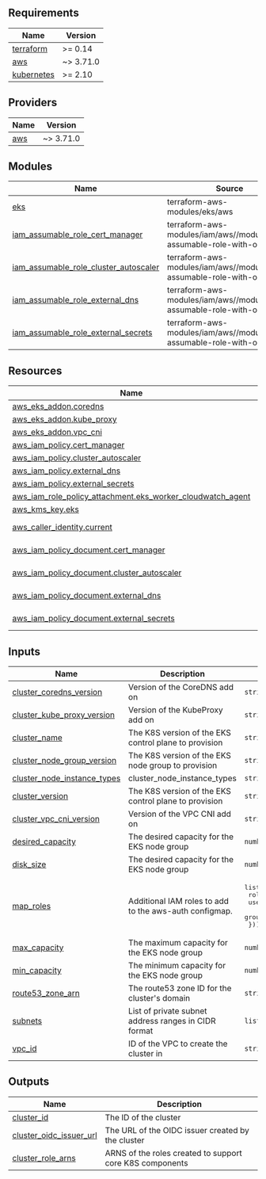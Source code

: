 <!-- BEGIN_TF_DOCS -->
## Requirements 

| Name | Version |
|------|---------|
| <a name="requirement_terraform"></a> [terraform](#requirement\_terraform) | >= 0.14 |
| <a name="requirement_aws"></a> [aws](#requirement\_aws) | ~> 3.71.0 |
| <a name="requirement_kubernetes"></a> [kubernetes](#requirement\_kubernetes) | >= 2.10 |

## Providers

| Name | Version |
|------|---------|
| <a name="provider_aws"></a> [aws](#provider\_aws) | ~> 3.71.0 |

## Modules

| Name | Source | Version |
|------|--------|---------|
| <a name="module_eks"></a> [eks](#module\_eks) | terraform-aws-modules/eks/aws | 17.18.0 |
| <a name="module_iam_assumable_role_cert_manager"></a> [iam\_assumable\_role\_cert\_manager](#module\_iam\_assumable\_role\_cert\_manager) | terraform-aws-modules/iam/aws//modules/iam-assumable-role-with-oidc | 3.13.0 |
| <a name="module_iam_assumable_role_cluster_autoscaler"></a> [iam\_assumable\_role\_cluster\_autoscaler](#module\_iam\_assumable\_role\_cluster\_autoscaler) | terraform-aws-modules/iam/aws//modules/iam-assumable-role-with-oidc | 3.8.0 |
| <a name="module_iam_assumable_role_external_dns"></a> [iam\_assumable\_role\_external\_dns](#module\_iam\_assumable\_role\_external\_dns) | terraform-aws-modules/iam/aws//modules/iam-assumable-role-with-oidc | 3.8.0 |
| <a name="module_iam_assumable_role_external_secrets"></a> [iam\_assumable\_role\_external\_secrets](#module\_iam\_assumable\_role\_external\_secrets) | terraform-aws-modules/iam/aws//modules/iam-assumable-role-with-oidc | 3.8.0 |

## Resources

| Name | Type |
|------|------|
| [aws_eks_addon.coredns](https://registry.terraform.io/providers/hashicorp/aws/latest/docs/resources/eks_addon) | resource |
| [aws_eks_addon.kube_proxy](https://registry.terraform.io/providers/hashicorp/aws/latest/docs/resources/eks_addon) | resource |
| [aws_eks_addon.vpc_cni](https://registry.terraform.io/providers/hashicorp/aws/latest/docs/resources/eks_addon) | resource |
| [aws_iam_policy.cert_manager](https://registry.terraform.io/providers/hashicorp/aws/latest/docs/resources/iam_policy) | resource |
| [aws_iam_policy.cluster_autoscaler](https://registry.terraform.io/providers/hashicorp/aws/latest/docs/resources/iam_policy) | resource |
| [aws_iam_policy.external_dns](https://registry.terraform.io/providers/hashicorp/aws/latest/docs/resources/iam_policy) | resource |
| [aws_iam_policy.external_secrets](https://registry.terraform.io/providers/hashicorp/aws/latest/docs/resources/iam_policy) | resource |
| [aws_iam_role_policy_attachment.eks_worker_cloudwatch_agent](https://registry.terraform.io/providers/hashicorp/aws/latest/docs/resources/iam_role_policy_attachment) | resource |
| [aws_kms_key.eks](https://registry.terraform.io/providers/hashicorp/aws/latest/docs/resources/kms_key) | resource |
| [aws_caller_identity.current](https://registry.terraform.io/providers/hashicorp/aws/latest/docs/data-sources/caller_identity) | data source |
| [aws_iam_policy_document.cert_manager](https://registry.terraform.io/providers/hashicorp/aws/latest/docs/data-sources/iam_policy_document) | data source |
| [aws_iam_policy_document.cluster_autoscaler](https://registry.terraform.io/providers/hashicorp/aws/latest/docs/data-sources/iam_policy_document) | data source |
| [aws_iam_policy_document.external_dns](https://registry.terraform.io/providers/hashicorp/aws/latest/docs/data-sources/iam_policy_document) | data source |
| [aws_iam_policy_document.external_secrets](https://registry.terraform.io/providers/hashicorp/aws/latest/docs/data-sources/iam_policy_document) | data source |

## Inputs

| Name | Description | Type | Default | Required |
|------|-------------|------|---------|:--------:|
| <a name="input_cluster_coredns_version"></a> [cluster\_coredns\_version](#input\_cluster\_coredns\_version) | Version of the CoreDNS add on | `string` | n/a | yes |
| <a name="input_cluster_kube_proxy_version"></a> [cluster\_kube\_proxy\_version](#input\_cluster\_kube\_proxy\_version) | Version of the KubeProxy add on | `string` | n/a | yes |
| <a name="input_cluster_name"></a> [cluster\_name](#input\_cluster\_name) | The K8S version of the EKS control plane to provision | `string` | n/a | yes |
| <a name="input_cluster_node_group_version"></a> [cluster\_node\_group\_version](#input\_cluster\_node\_group\_version) | The K8S version of the EKS node group to provision | `string` | n/a | yes |
| <a name="input_cluster_node_instance_types"></a> [cluster\_node\_instance\_types](#input\_cluster\_node\_instance\_types) | cluster\_node\_instance\_types | `string` | n/a | yes |
| <a name="input_cluster_version"></a> [cluster\_version](#input\_cluster\_version) | The K8S version of the EKS control plane to provision | `string` | n/a | yes |
| <a name="input_cluster_vpc_cni_version"></a> [cluster\_vpc\_cni\_version](#input\_cluster\_vpc\_cni\_version) | Version of the VPC CNI add on | `string` | n/a | yes |
| <a name="input_desired_capacity"></a> [desired\_capacity](#input\_desired\_capacity) | The desired capacity for the EKS node group | `number` | n/a | yes |
| <a name="input_disk_size"></a> [disk\_size](#input\_disk\_size) | The desired capacity for the EKS node group | `number` | n/a | yes |
| <a name="input_map_roles"></a> [map\_roles](#input\_map\_roles) | Additional IAM roles to add to the aws-auth configmap. | <pre>list(object({<br>    rolearn  = string<br>    username = string<br>    groups   = list(string)<br>  }))</pre> | n/a | yes |
| <a name="input_max_capacity"></a> [max\_capacity](#input\_max\_capacity) | The maximum capacity for the EKS node group | `number` | n/a | yes |
| <a name="input_min_capacity"></a> [min\_capacity](#input\_min\_capacity) | The minimum capacity for the EKS node group | `number` | n/a | yes |
| <a name="input_route53_zone_arn"></a> [route53\_zone\_arn](#input\_route53\_zone\_arn) | The route53 zone ID for the cluster's domain | `string` | n/a | yes |
| <a name="input_subnets"></a> [subnets](#input\_subnets) | List of private subnet address ranges in CIDR format | `list(string)` | n/a | yes |
| <a name="input_vpc_id"></a> [vpc\_id](#input\_vpc\_id) | ID of the VPC to create the cluster in | `string` | n/a | yes |

## Outputs

| Name | Description |
|------|-------------|
| <a name="output_cluster_id"></a> [cluster\_id](#output\_cluster\_id) | The ID of the cluster |
| <a name="output_cluster_oidc_issuer_url"></a> [cluster\_oidc\_issuer\_url](#output\_cluster\_oidc\_issuer\_url) | The URL of the OIDC issuer created by the cluster |
| <a name="output_cluster_role_arns"></a> [cluster\_role\_arns](#output\_cluster\_role\_arns) | ARNS of the roles created to support core K8S components |
<!-- END_TF_DOCS -->